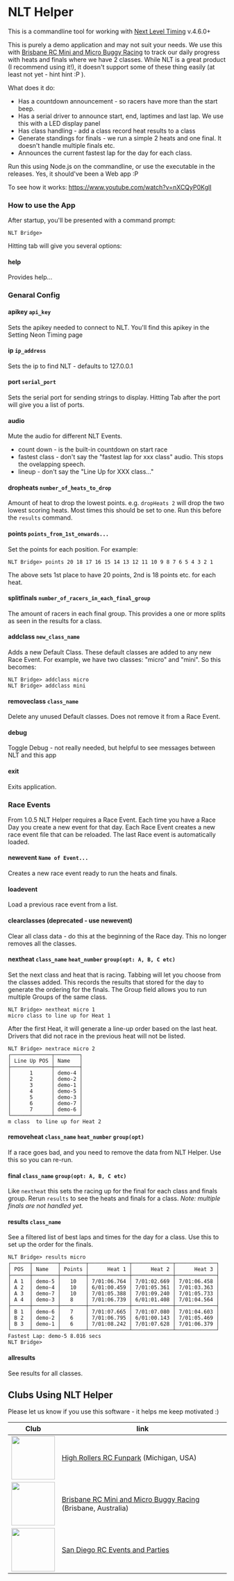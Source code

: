 # NLT Helper
This is a commandline tool for working with [Next Level Timing](https://nextleveltiming.com/) v.4.6.0+

This is purely a demo application and may not suit your needs.
We use this with [Brisbane RC Mini and Micro Buggy Racing](https://www.facebook.com/groups/bneminibuggies) to track our daily progress with heats and finals where we have 2 classes.
While NLT is a great product (I recommend using it!), it doesn't support some of these thing easily (at least not yet - hint hint :P ).

What does it do:
* Has a countdown announcement - so racers have more than the start beep.
* Has a serial driver to announce start, end, laptimes and last lap. We use this with a LED display panel
* Has class handling - add a class record heat results to a class
* Generate standings for finals - we run a simple 2 heats and one final. It doesn't handle multiple finals etc.
* Announces the current fastest lap for the day for each class.

Run this using Node.js on the commandline, or use the executable in the releases. 
Yes, it should've been a Web app :P

To see how it works:
https://www.youtube.com/watch?v=nXCQyP0KglI 

### How to use the App
After startup, you'll be presented with a command prompt:
```
NLT Bridge> 
```
Hitting tab will give you several options:
#### help 
Provides help...

### Genaral Config
 
#### apikey ```api_key```
Sets the apikey needed to connect to NLT. You'll find this apikey in the Setting Neon Timing page

#### ip ```ip_address```            
Sets the ip to find NLT - defaults to 127.0.0.1 

#### port ```serial_port```        
Sets the serial port for sending strings to display. Hitting Tab after the port will give you a list of ports.

#### audio 
Mute the audio for different NLT Events.
* count down - is the built-in countdown on start race
* fastest class - don't say the "fastest lap for xxx class" audio. This stops the ovelapping speech.
* lineup - don't say the "Line Up for XXX class..."

#### dropheats ```number_of_heats_to_drop```
Amount of heat to drop the lowest points. e.g. ```dropHeats 2``` will drop the two lowest scoring heats.
Most times this should be set to one. Run this before the ```results``` command.

#### points ```points_from_1st_onwards...```
Set the points for each position. For example:
```
NLT Bridge> points 20 18 17 16 15 14 13 12 11 10 9 8 7 6 5 4 3 2 1
```
The above sets 1st place to have 20 points, 2nd is 18 points etc. for each heat.

#### splitfinals ```number_of_racers_in_each_final_group```
The amount of racers in each final group. This provides a one or more splits as seen in the results for a class.

#### addclass ```new_class_name```
Adds a new Default Class. These default classes are added to any new Race Event.
For example, we have two classes: "micro" and "mini". So this becomes:
```
NLT Bridge> addclass micro
NLT Bridge> addclass mini
```

#### removeclass ```class_name```
Delete any unused Default classes. Does not remove it from a Race Event.

#### debug
Toggle Debug - not really needed, but helpful to see messages between NLT and this app

#### exit
Exits application.

### Race Events
From 1.0.5 NLT Helper requires a Race Event. Each time you have a Race Day you create a new event for that day. Each
Race Event creates a new race event file that can be reloaded. The last Race event is automatically loaded.

#### newevent ```Name of Event...```
Creates a new race event ready to run the heats and finals.

#### loadevent 
Load a previous race event from a list.

#### clearclasses (deprecated - use newevent)
Clear all class data - do this at the beginning of the Race day. This no 
longer removes all the classes.

#### nextheat ```class_name``` ```heat_number``` ```group(opt: A, B, C etc)```
Set the next class and heat that is racing. Tabbing will let you choose from the classes added.
This records the results that stored for the day to generate the ordering for the finals.
The Group field allows you to run multiple Groups of the same class.
```
NLT Bridge> nextheat micro 1
micro class to line up for Heat 1
```
After the first Heat, it will generate a line-up order based on the last heat. 
Drivers that did not race in the previous heat will not be listed.
``` 
NLT Bridge> nextrace micro 2
┌─────────────┬────────┐
│ Line Up POS │ Name   │
├─────────────┼────────┤
│      1      │ demo-4 │
│      2      │ demo-2 │
│      3      │ demo-1 │
│      4      │ demo-5 │
│      5      │ demo-3 │
│      6      │ demo-7 │
│      7      │ demo-6 │
└─────────────┴────────┘
m class  to line up for Heat 2

```

#### removeheat ```class_name``` ```heat_number``` ```group(opt)```
If a race goes bad, and you need to remove the data from NLT Helper. Use this so you can re-run.

#### final ```class_name``` ```group(opt: A, B, C etc)```
Like ```nextheat``` this sets the racing up for the final for each class and finals group.
Rerun ```results``` to see the heats and finals for a class.
_Note: multiple finals are not handled yet._

#### results ```class_name```
See a filtered list of best laps and times for the day for a class. Use this to set up the order for the finals.
```
NLT Bridge> results micro
┌──────┬────────┬────────┬─────────────┬─────────────┬─────────────┐
│ POS  │ Name   │ Points │      Heat 1 │      Heat 2 │      Heat 3 │
├──────┼────────┼────────┼─────────────┼─────────────┼─────────────┤
│ A 1  │ demo-5 │   10   │ 7/01:06.764 │ 7/01:02.669 │ 7/01:06.458 │
│ A 2  │ demo-4 │   10   │ 6/01:00.459 │ 7/01:05.361 │ 7/01:03.363 │
│ A 3  │ demo-7 │   10   │ 7/01:05.388 │ 7/01:09.240 │ 7/01:05.733 │
│ A 4  │ demo-3 │   8    │ 7/01:06.739 │ 6/01:01.408 │ 7/01:04.564 │
├──────┼────────┼────────┼─────────────┼─────────────┼─────────────┤
│ B 1  │ demo-6 │   7    │ 7/01:07.665 │ 7/01:07.080 │ 7/01:04.603 │
│ B 2  │ demo-2 │   6    │ 7/01:06.795 │ 6/01:00.143 │ 7/01:05.469 │
│ B 3  │ demo-1 │   6    │ 7/01:08.242 │ 7/01:07.628 │ 7/01:06.379 │
└──────┴────────┴────────┴─────────────┴─────────────┴─────────────┘
Fastest Lap: demo-5 8.016 secs
NLT Bridge> 
```

#### allresults
See results for all classes.





## Clubs Using NLT Helper 
Please let us know if you use this software - it helps me keep motivated :)

| Club                                                                                                       | link                                                                                                            |
|------------------------------------------------------------------------------------------------------------|-----------------------------------------------------------------------------------------------------------------|
| <img src="https://github.com/user-attachments/assets/a9086b3b-b85d-4df2-8cd6-1790629a6bb5" width="100px"/> | [High Rollers RC Funpark](https://www.facebook.com/profile.php?id=61560016574097) (Michigan, USA)               |
| <img src="https://github.com/user-attachments/assets/ff38d5b8-af60-42ab-9591-d19d81dc4a7f" width="100px"/> | [Brisbane RC Mini and Micro Buggy Racing](https://www.facebook.com/groups/bneminibuggies) (Brisbane, Australia) |
| <img src="https://github.com/user-attachments/assets/bbe809a4-3923-42df-abc3-c9d6ca1bdfca" width="100px"/> | [San Diego RC Events and Parties](https://www.sandiegorcevents.com/)                                            |

